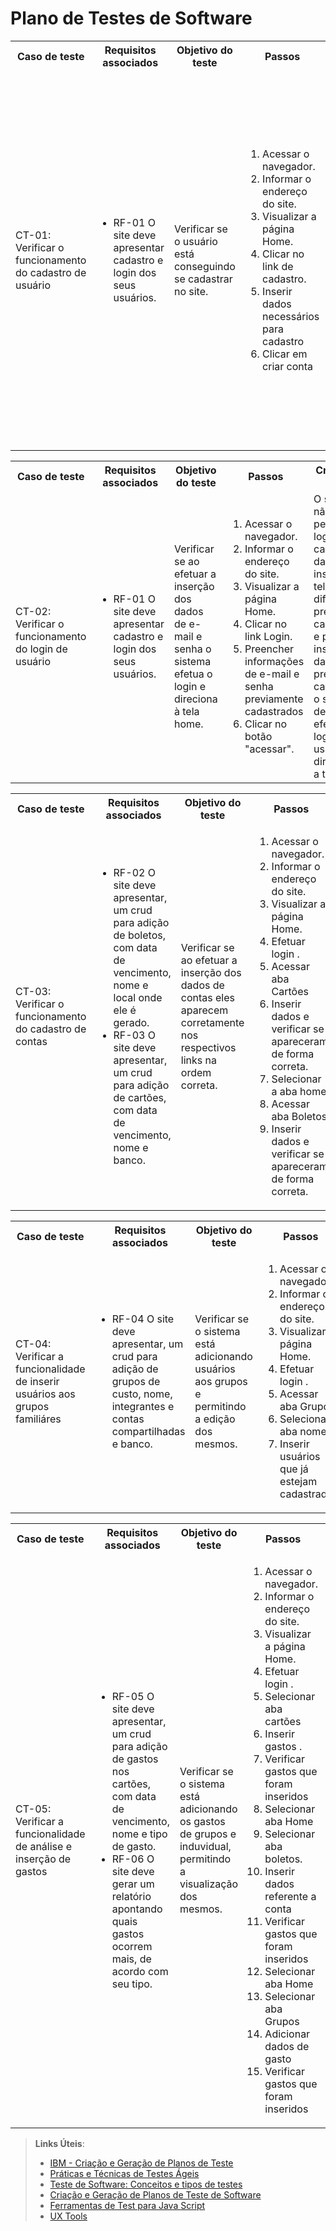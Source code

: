 # Plano de Testes de Software

<table>
 <tr>
  <th>Caso de teste</th>
  <th>Requisitos associados</th>
  <th>Objetivo do teste</th>
  <th>Passos</th>
  <th>Critérios de êxito</th>
 </tr>
 <tr>
  <td>CT-01: Verificar o funcionamento do cadastro de usuário</td>
  <td>
   <ul>
    <li>RF-01 O site deve apresentar cadastro e login dos seus usuários.</li>
 
   </ul>
  </td>
  <td>Verificar se o usuário está conseguindo se cadastrar no site.</td>
  <td>
   <ol>
    <li>Acessar o navegador.</li>
    <li>Informar o endereço do site.</li>
    <li>Visualizar a página Home.</li>
    <li>Clicar no link de cadastro.</li>
    <li> Inserir dados necessários para cadastro </li>
    <li> Clicar em criar conta </li>
    
   </ol>
   </td>
  <td>O sistema não deve permitir cadastro de usuários se não for inserido e-mail e/ou senha, não deve permitir cadastro caso senha e confirmação de senha estiverem diferentes e caso o usuário já estiver previamente cadastrados. O sistema deve permitir o cadastro quando as informaçãoes essenciais, tais como e-mail, senha e confime senha estiverem adequadamente preenchidos. .</td>
 </tr>
</table>

<table>
 <tr>
  <th>Caso de teste</th>
  <th>Requisitos associados</th>
  <th>Objetivo do teste</th>
  <th>Passos</th>
  <th>Critérios de êxito</th>
 </tr>
 <tr>
  <td>CT-02: Verificar o funcionamento do login de usuário</td>
  <td>
   <ul>
    <li>RF-01 O site deve apresentar cadastro e login dos seus usuários. </li>
  
   </ul>
  </td>
  <td>Verificar se ao efetuar a inserção dos dados de e-mail e senha o sistema efetua o login e direciona à tela home.</td>
  <td>
   <ol>
    <li>Acessar o navegador.</li>
    <li>Informar o endereço do site.</li>
    <li>Visualizar a página Home.</li>
    <li>Clicar no link Login.</li>
    <li>Preencher informações de e-mail e senha previamente cadastrados</li>
     <li>Clicar no botão "acessar".</li>
        
   </ol>
   </td>
  <td>O sistema não deve permitir login em caso de dados inseridos na tela de login diferente do previamente cadastrado, e para inserção de dados previamente cadastrados, o sistema deverá efetuar o login do usuário e direcioná-lo a tela home.</td>
 </tr>
</table>

<table>
 <tr>
  <th>Caso de teste</th>
  <th>Requisitos associados</th>
  <th>Objetivo do teste</th>
  <th>Passos</th>
  <th>Critérios de êxito</th>
 </tr>
 <tr>
  <td>CT-03: Verificar o funcionamento do cadastro de contas</td>
  <td>
   <ul>
    <li>RF-02 O site deve apresentar, um crud para adição de boletos, com data de vencimento, nome e local onde ele é gerado. </li>
    <li>RF-03 O site deve apresentar, um crud para adição de cartões, com data de vencimento, nome e banco. </li>
  
   </ul>
  </td>
  <td>Verificar se ao efetuar a inserção dos dados de contas eles aparecem corretamente nos respectivos links na ordem correta.</td>
  <td>
   <ol>
    <li>Acessar o navegador.</li>
    <li>Informar o endereço do site.</li>
    <li>Visualizar a página Home.</li>
    <li>Efetuar login .</li>
    <li>Acessar aba Cartões </li>
     <li>Inserir dados e verificar se apareceram de forma correta.</li>
     <li>Selecionar a aba home </li>
     <li>Acessar aba Boletos </li>
     <li>Inserir dados e verificar se apareceram de forma correta.</li>
        
   </ol>
   </td>
  <td>O sistema deve mostrar as informações na ordem que foram preenchidas.</td>
 </tr>
</table>

<table>
 <tr>
  <th>Caso de teste</th>
  <th>Requisitos associados</th>
  <th>Objetivo do teste</th>
  <th>Passos</th>
  <th>Critérios de êxito</th>
 </tr>
 <tr>
  <td>CT-04: Verificar a funcionalidade de inserir usuários aos grupos familiáres</td>
  <td>
   <ul>
    <li>RF-04 O site deve apresentar, um crud para adição de grupos de custo, nome, integrantes e contas compartilhadas e banco. </li>
  
   </ul>
  </td>
  <td>Verificar se o sistema está adicionando usuários aos grupos e permitindo a edição dos mesmos.</td>
  <td>
   <ol>
    <li>Acessar o navegador.</li>
    <li>Informar o endereço do site.</li>
    <li>Visualizar a página Home.</li>
    <li>Efetuar login .</li>
    <li>Acessar aba Grupos </li>
     <li>Selecionar aba nomes</li>
     <li>Inserir usuários que já estejam cadastrados </li>
        
   </ol>
   </td>
  <td>O sistema deve exibir os usuários inseridos nos respectivos grupos.</td>
 </tr>
</table>

<table>
 <tr>
  <th>Caso de teste</th>
  <th>Requisitos associados</th>
  <th>Objetivo do teste</th>
  <th>Passos</th>
  <th>Critérios de êxito</th>
 </tr>
 <tr>
  <td>CT-05: Verificar a funcionalidade de análise e inserção de gastos</td>
  <td>
   <ul>
    <li>RF-05 O site deve apresentar, um crud para adição de gastos nos cartões, com data de vencimento, nome e tipo de gasto. </li>
    <li>RF-06 O site deve gerar um relatório apontando quais gastos ocorrem mais, de acordo com seu tipo. </li>
  
   </ul>
  </td>
  <td>Verificar se o sistema está adicionando os gastos de grupos e induvidual, permitindo a visualização dos mesmos.</td>
  <td>
   <ol>
    <li>Acessar o navegador.</li>
    <li>Informar o endereço do site.</li>
    <li>Visualizar a página Home.</li>
    <li>Efetuar login .</li>
    <li>Selecionar aba cartões </li>
    <li>Inserir gastos .</li>
    <li>Verificar gastos que foram inseridos</li>
    <li>Selecionar aba Home</li>
    <li>Selecionar aba boletos.</li>
    <li>Inserir dados referente a conta </li>
    <li>Verificar gastos que foram inseridos</li>
    <li>Selecionar aba Home</li>
    <li>Selecionar aba Grupos</li>
    <li>Adicionar dados de gasto </li>
    <li>Verificar gastos que foram inseridos</li>
        
   </ol>
   </td>
  <td>O sistema deve exibir de forma correta os respectivos gastos que foram inseridos tanto para o usuário indidual quanto para os grupos de gastos.</td>
 </tr>
</table>
 
> **Links Úteis**:
> - [IBM - Criação e Geração de Planos de Teste](https://www.ibm.com/developerworks/br/local/rational/criacao_geracao_planos_testes_software/index.html)
> - [Práticas e Técnicas de Testes Ágeis](http://assiste.serpro.gov.br/serproagil/Apresenta/slides.pdf)
> -  [Teste de Software: Conceitos e tipos de testes](https://blog.onedaytesting.com.br/teste-de-software/)
> - [Criação e Geração de Planos de Teste de Software](https://www.ibm.com/developerworks/br/local/rational/criacao_geracao_planos_testes_software/index.html)
> - [Ferramentas de Test para Java Script](https://geekflare.com/javascript-unit-testing/)
> - [UX Tools](https://uxdesign.cc/ux-user-research-and-user-testing-tools-2d339d379dc7)
